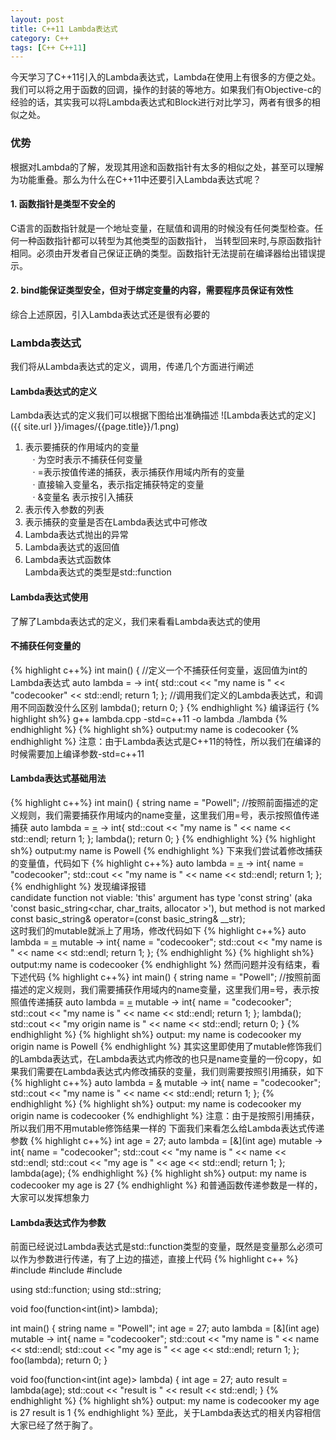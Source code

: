 ```yaml
---
layout: post
title: C++11 Lambda表达式
category: C++
tags: [C++ C++11]
---
```

今天学习了C++11引入的Lambda表达式，Lambda在使用上有很多的方便之处。我们可以将之用于函数的回调，操作的封装的等地方。如果我们有Objective-c的经验的话，其实我可以将Lambda表达式和Block进行对比学习，两者有很多的相似之处。

### 优势
根据对Lambda的了解，发现其用途和函数指针有太多的相似之处，甚至可以理解为功能重叠。那么为什么在C++11中还要引入Lambda表达式呢？

#### 1. 函数指针是类型不安全的  
C语言的函数指针就是一个地址变量，在赋值和调用的时候没有任何类型检查。任何一种函数指针都可以转型为其他类型的函数指针， 当转型回来时,与原函数指针相同。必须由开发者自己保证正确的类型。函数指针无法提前在编译器给出错误提示。  

#### 2. bind能保证类型安全，但对于绑定变量的内容，需要程序员保证有效性  
综合上述原因，引入Lambda表达式还是很有必要的
### Lambda表达式
我们将从Lambda表达式的定义，调用，传递几个方面进行阐述
#### Lambda表达式的定义
Lambda表达式的定义我们可以根据下图给出准确描述
![Lambda表达式的定义]({{ site.url }}/images/{{page.title}}/1.png)
1. 表示要捕获的作用域内的变量  
    &nbsp;&nbsp; ·&nbsp;为空时表示不捕获任何变量  
    &nbsp;&nbsp; ·&nbsp;=表示按值传递的捕获，表示捕获作用域内所有的变量  
    &nbsp;&nbsp; ·&nbsp;直接输入变量名，表示指定捕获特定的变量  
    &nbsp;&nbsp; ·&nbsp;&变量名 表示按引入捕获  
2. 表示传入参数的列表  
3. 表示捕获的变量是否在Lambda表达式中可修改  
4. Lambda表达式抛出的异常  
5. Lambda表达式的返回值  
6. Lambda表达式函数体  
<kp>Lambda表达式的类型是std::function</kp>

#### Lambda表达式使用
了解了Lambda表达式的定义，我们来看看Lambda表达式的使用

#### 不捕获任何变量的
{% highlight c++%}
int main()
{
        //定义一个不捕获任何变量，返回值为int的Lambda表达式
        auto lambda = []() -> int{
                std::cout << "my name is " << "codecooker" << std::endl;
                return 1;
        };
        //调用我们定义的Lambda表达式，和调用不同函数没什么区别
        lambda();
        return 0;
}
{% endhighlight %}
编译运行
{% highlight sh%}
g++ lambda.cpp -std=c++11 -o lambda
./lambda
{% endhighlight %}
{% highlight sh%}
output:my name is codecooker
{% endhighlight %}
<kp>注意：由于Lambda表达式是C++11的特性，所以我们在编译的时候需要加上编译参数-std=c++11</kp>

#### Lambda表达式基础用法
{% highlight c++%}
int main()
{
        string name = "Powell";
        //按照前面描述的定义规则，我们需要捕获作用域内的name变量，这里我们用=号，表示按照值传递捕获
        auto lambda = [=]() -> int{
                std::cout << "my name is " << name << std::endl;
                return 1;
        };
        lambda();
        return 0;
}
{% endhighlight %}
{% highlight sh%}
output:my name is Powell
{% endhighlight %}
下来我们尝试着修改捕获的变量值，代码如下
{% highlight c++%}
auto lambda = [=]() -> int{
                name = "codecooker";
                std::cout << "my name is " << name << std::endl;
                return 1;
        };
{% endhighlight %}
发现编译报错  
<kp>candidate function not viable: 'this' argument has type 'const string' (aka 'const basic_string<char,
      char_traits<char>, allocator<char> >'), but method is not marked const
    basic_string& operator=(const basic_string& __str);</kp>  
这时我们的mutable就派上了用场，修改代码如下
{% highlight c++%}
auto lambda = [=]() mutable -> int{
                name = "codecooker";
                std::cout << "my name is " << name << std::endl;
                return 1;
        };
{% endhighlight %}
{% highlight sh%}
output:my name is codecooker
{% endhighlight %}
然而问题并没有结束，看下述代码
{% highlight c++%}
int main()
{
        string name = "Powell";
        //按照前面描述的定义规则，我们需要捕获作用域内的name变量，这里我们用=号，表示按照值传递捕获
        auto lambda = [=]() mutable -> int{
                name = "codecooker";
                std::cout << "my name is " << name << std::endl;
                return 1;
        };
        lambda();
        std::cout << "my origin name is " << name << std::endl;
        return 0;
}
{% endhighlight %}
{% highlight sh%}
output:
my name is codecooker
my origin name is Powell
{% endhighlight %}
其实这里即使用了mutable修饰我们的Lambda表达式，在Lambda表达式内修改的也只是name变量的一份copy，如果我们需要在Lambda表达式内修改捕获的变量，我们则需要按照引用捕获，如下
{% highlight c++%}
auto lambda = [&]() mutable -> int{
                name = "codecooker";
                std::cout << "my name is " << name << std::endl;
                return 1;
        };
{% endhighlight %}
{% highlight sh%}
output:
my name is codecooker
my origin name is codecooker
{% endhighlight %}
<kp>注意：由于是按照引用捕获，所以我们用不用mutable修饰结果一样的</kp>
下面我们来看怎么给Lambda表达式传递参数
{% highlight c++%}
int age = 27;
auto lambda = [&](int age) mutable -> int{
    name = "codecooker";
    std::cout << "my name is " << name << std::endl;
    std::cout << "my age is " << age << std::endl;
    return 1;
};
lambda(age);
{% endhighlight %}
{% highlight sh%}
output:
my name is codecooker
my age is 27
{% endhighlight %}
和普通函数传递参数是一样的，大家可以发挥想象力

#### Lambda表达式作为参数
前面已经说过Lambda表达式是std::function类型的变量，既然是变量那么必须可以作为参数进行传递，有了上边的描述，直接上代码
{% highlight c++ %}
#include <iostream>
#include <string>
#include <functional>

using  std::function;
using  std::string;


void foo(function<int(int)> lambda);

int main()
{
        string name = "Powell";
        int age = 27;
        auto lambda = [&](int age) mutable -> int{
                name = "codecooker";
                std::cout << "my name is " << name << std::endl;
                std::cout << "my age is " << age << std::endl;
                return 1;
        };
        foo(lambda);
        return 0;
}

void foo(function<int(int age)> lambda) {
    int age = 27;
    auto result = lambda(age);
    std::cout << "result is " << result << std::endl;
}
{% endhighlight %}
{% highlight sh%}
output:
my name is codecooker
my age is 27
result is 1
{% endhighlight %}
至此，关于Lambda表达式的相关内容相信大家已经了然于胸了。



